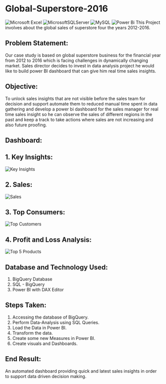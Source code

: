 # Global-Superstore-2016
![Microsoft Excel](https://img.shields.io/badge/Microsoft_Excel-217346?style=for-the-badge&logo=microsoft-excel&logoColor=white)
![MicrosoftSQLServer](https://img.shields.io/badge/Microsoft%20SQL%20Server-CC2927?style=for-the-badge&logo=microsoft%20sql%20server&logoColor=white)
![MySQL](https://img.shields.io/badge/mysql-%2300f.svg?style=for-the-badge&logo=mysql&logoColor=white)
![Power Bi](https://img.shields.io/badge/power_bi-F2C811?style=for-the-badge&logo=powerbi&logoColor=black)
This Project involves about the global sales of superstore four the years 2012-2016.

## Problem Statement:
Our case study is based on global superstore business for the financial year from 2012 to 2016 which is facing challenges in dynamically changing market. Sales director decides to invest in data analysis project he would like to build power BI dashboard that can give him real time sales insights.

## Objective:
To unlock sales insights that are not visible before the sales team for decision and support automate them to reduced manual time spent in data gathering and develop a power bi dashboard for the sales manager for real time sales insight so he can observe the sales of different regions in the past and keep a track to take actions where sales are not increasing and also future proofing.

## Dashboard:
## 1. Key Insights:
![Key Insights](https://user-images.githubusercontent.com/96460908/153128886-0edca8f0-4a53-4feb-b05b-e555ad3f0bbf.jpg)
## 2. Sales:
![Sales](https://user-images.githubusercontent.com/96460908/153128957-e9e9e1d6-a166-4061-99ba-0dd81035f6f8.jpg)
## 3. Top Consumers:
![Top Customers](https://user-images.githubusercontent.com/96460908/153129025-d85f025e-8728-4b95-999f-089cd90c209e.jpg)
## 4. Profit and Loss Analysis:
![Top 5 Products](https://user-images.githubusercontent.com/96460908/153129077-66659c52-3a30-492f-b022-846f63184142.jpg)

## Database and Technology Used:
1. BigQuery Database
2. SQL - BigQuery
3. Power BI with DAX Editor

## Steps Taken:
1. Accessing the database of BigQuery.
2. Perform Data-Analysis using SQL Queries.
3. Load the Data in Power BI.
4. Transform the data.
5. Create some new Measures in Power BI.
6. Create visuals and Dashboards.

## End Result:
An automated dashboard providing quick and latest sales insights in order to support data driven decision making.
